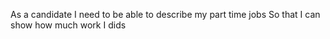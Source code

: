 As a candidate
I need to be able to describe my part time jobs
So that I can show how much work I dids
